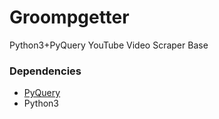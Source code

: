 # Groompgetter
Python3+PyQuery YouTube Video Scraper Base

### Dependencies

* [PyQuery](https://pypi.python.org/pypi/pyquery)
* Python3
